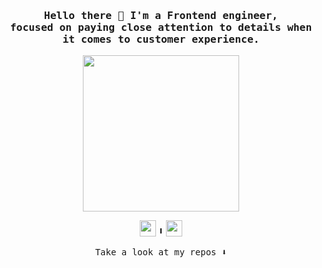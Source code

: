 <section align="center">
  <h3>
    <samp> 
      Hello there 👋 I'm a Frontend engineer, <br/>
      focused on paying close attention to details when it comes to customer experience.
    </samp>
  </h3>
  <img width="250" src="https://i.pinimg.com/originals/32/0c/22/320c220789c770a9336dd9ab78d9630e.gif">
  <p>
    <img height="26" src="https://simpleicons.org/icons/react.svg"/>
     ╹
    <img height="26" src="https://simpleicons.org/icons/typescript.svg"/>
  </p>
  <p>
    <samp>
      Take a look at my repos ⬇️  
    </samp>
  </p>
</section>

